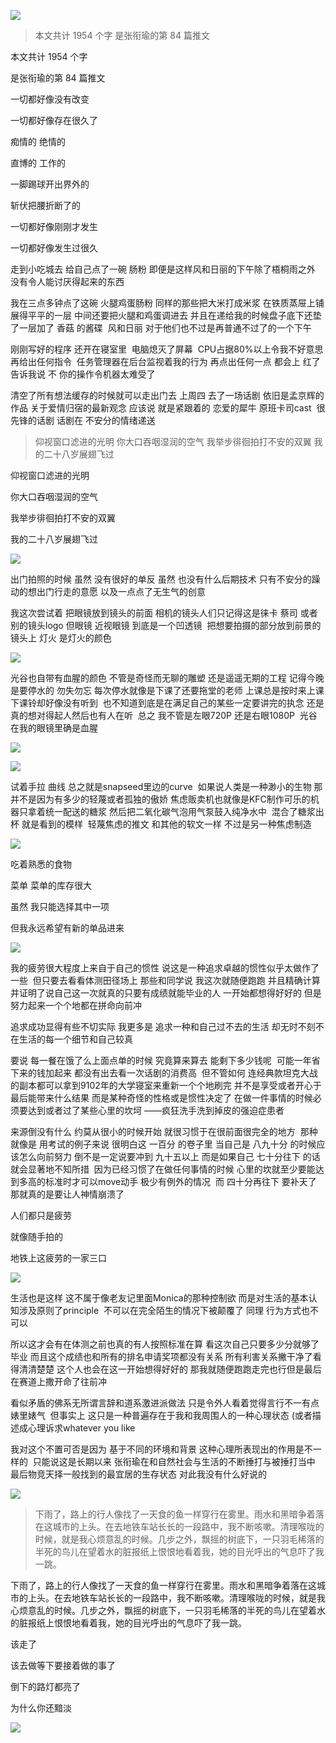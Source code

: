 ![](./images/img_001.jpeg)

> 本文共计 1954 个字 是张衔瑜的第 84 篇推文

本文共计 1954 个字

是张衔瑜的第 84 篇推文

一切都好像没有改变

一切都好像存在很久了

痴情的 绝情的

直博的 工作的

一脚踢球开出界外的

斩伏把腰折断了的

一切都好像刚刚才发生

一切都好像发生过很久

走到小吃城去 给自己点了一碗 肠粉 即便是这样风和日丽的下午除了梧桐雨之外 没有令人能讨厌得起来的东西

我在三点多钟点了这碗 火腿鸡蛋肠粉 同样的那些把大米打成米浆 在铁质蒸屉上铺展得平平的一层 中间还要把火腿和鸡蛋调进去 并且在递给我的时候盘子底下还垫了一层加了 香菇 的酱碟  风和日丽 对于他们也不过是再普通不过了的一个下午

刚刚写好的程序 还开在寝室里  电脑熄灭了屏幕  CPU占据80%以上令我不好意思再给出任何指令  任务管理器在后台监视着我的行为 再点出任何一点 都会上 红了 告诉我说 不 你的操作令机器太难受了

清空了所有想法缓存的时候就可以走出门去 上周四 去了一场话剧 依旧是孟京辉的作品 关于爱情归宿的最新观念 应该说 就是紧跟着的 恋爱的犀牛 原班卡司cast  很先锋的话剧 话剧在 不安分的情绪递送

> 仰视窗口滤进的光明 你大口吞咽湿润的空气 我举步徘徊拍打不安的双翼 我的二十八岁展翅飞过

仰视窗口滤进的光明

你大口吞咽湿润的空气

我举步徘徊拍打不安的双翼

我的二十八岁展翅飞过

![](./images/img_002.jpeg)

出门拍照的时候 虽然 没有很好的单反 虽然 也没有什么后期技术 只有不安分的躁动的想出门行走的意愿 以及一点点了无生气的创意

我这次尝试着 把眼镜放到镜头的前面 相机的镜头人们只记得这是徕卡 蔡司 或者别的镜头logo 但眼镜 近视眼镜 到底是一个凹透镜  把想要拍摄的部分放到前景的镜头上 灯火 是灯火的颜色

![](./images/img_003.jpeg)

光谷也自带有血腥的颜色 不管是奇怪而无聊的雕塑 还是遥遥无期的工程 记得今晚是要停水的 勿失勿忘 每次停水就像是下课了还要拖堂的老师 上课总是按时来上课 下课铃却好像没有听到  也不知道到底是在满足自己的某些一定要讲完的执念 还是真的想对得起人然后也有人在听  总之 我不管是左眼720P 还是右眼1080P  光谷 在我的眼镜里确是血腥

![](./images/img_004.jpeg)

![](./images/img_005.jpeg)

试着手拉 曲线 总之就是snapseed里边的curve  如果说人类是一种渺小的生物 那并不是因为有多少的轻蔑或者孤独的傲娇 焦虑贩卖机也就像是KFC制作可乐的机器只拿着统一配送的糖浆 然后把二氧化碳气泡用气泵鼓入纯净水中  混合了糖浆出杯 就是看到的模样  轻蔑焦虑的推文 和其他的软文一样 不过是另一种焦虑制造

![](./images/img_006.jpeg)

吃着熟悉的食物

菜单 菜单的库存很大

虽然 我只能选择其中一项

但我永远希望有新的单品进来

![](./images/img_007.jpeg)

我的疲劳很大程度上来自于自己的惯性 说这是一种追求卓越的惯性似乎太做作了一些  但只要去看看体测田径场上 那些和同学说 我这次就随便跑跑 并且精确计算并证明了说自己这一次就真的只要有成绩就能毕业的人 一开始都想得好好的 但是努力起来一个个地都在拼命向前冲

追求成功显得有些不切实际 我更多是 追求一种和自己过不去的生活 却无时不刻不在生活的每一个细节和自己较真

要说 每一餐在饿了么上面点单的时候 究竟算来算去 能剩下多少钱呢  可能一年省下来的钱加起来 都没有出去看一次话剧的消费高  但不管如何 连经典款坦克大战的副本都可以拿到9102年的大学寝室来重新一个个地刷完 并不是享受或者开心于最后能带来什么结果 而是某种奇怪的性格或是惯性决定了 在做一件事情的时候必须要达到或者过了某些心里的坎坷 ——疯狂洗手洗到掉皮的强迫症患者

来源倒没有什么 约莫从很小的时候开始 就很习惯于在很前面很完全的地方  那种就像是 用考试的例子来说 很明白这 一百分 的卷子里 当自己是 八九十分 的时候应该怎么向前努力 倒不是一定说要冲到 九十五以上 而是如果自己 七十分往下 的话 就会显著地不知所措  因为已经习惯了在做任何事情的时候 心里的坎就至少要能达到多高的标准时才可以move动手 极少有例外的情况  而 四十分再往下 要补天了 那就真的是要让人神情崩溃了

人们都只是疲劳

就像随手拍的

地铁上这疲劳的一家三口

![](./images/img_008.jpeg)

生活也是这样 这不属于像老友记里面Monica的那种控制欲 而是对生活的基本认知涉及原则了principle  不可以在完全陌生的情况下被颠覆了 同理 行为方式也不可以

所以这才会有在体测之前也真的有人按照标准在算 看这次自己只要多少分就够了毕业 而且这个成绩也和所有的排名申请奖项都没有关系 所有利害关系撇干净了看得清清楚楚 这个人也会在这一开始想得好好的 那我就随便跑跑走完也行但是最后在赛道上撒开命了往前冲

看似矛盾的佛系无所谓言辞和道系激进派做法 只是令外人看着觉得言行不一有点婊里婊气  但事实上 这只是一种普遍存在于我和我周围人的一种心理状态 (或者描述成心理诉求whatever you like

我对这个不置可否是因为 基于不同的环境和背景 这种心理所表现出的作用是不一样的  只能说这是长期以来 张衔瑜在和自然社会与生活的不断捶打与被捶打当中 最后物竞天择一般找到的最宜居的生存状态 对此我没有什么好说的

![](./images/img_009.jpeg)

> 下雨了，路上的行人像找了一天食的鱼一样穿行在雾里。雨水和黑暗争着落在这城市的上头。在去地铁车站长长的一段路中，我不断咳嗽。清理喉咙的时候，就是我心烦意乱的时候。几步之外，飘摇的树底下，一只羽毛稀落的半死的鸟儿在望着水的脏报纸上恨恨地看着我，她的目光呼出的气息吓了我一跳。

下雨了，路上的行人像找了一天食的鱼一样穿行在雾里。雨水和黑暗争着落在这城市的上头。在去地铁车站长长的一段路中，我不断咳嗽。清理喉咙的时候，就是我心烦意乱的时候。几步之外，飘摇的树底下，一只羽毛稀落的半死的鸟儿在望着水的脏报纸上恨恨地看着我，她的目光呼出的气息吓了我一跳。

该走了

该去做等下要接着做的事了

倒下的路灯都亮了

为什么你还黯淡

![](./images/img_010.jpeg)

